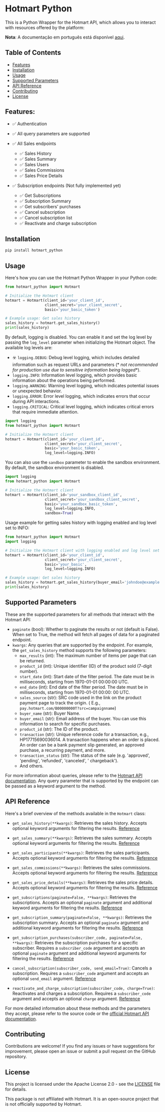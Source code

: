 # Hotmart Python

This is a Python Wrapper for the Hotmart API, which allows you to interact with resources offered by the platform:

**Nota**: A documentação em português está disponível [aqui](README-ptBR.md).

## Table of Contents

- [Features](#features)
- [Installation](#installation)
- [Usage](#usage)
- [Supported Parameters](#supported-parameters)
- [API Reference](#api-reference)
- [Contributing](#contributing)
- [License](#license)

## Features:

- ✅ Authentication
- ✅ All query parameters are supported
- ✅ All Sales endpoints
    - ✅ Sales History
    - ✅ Sales Summary
    - ✅ Sales Users
    - ✅ Sales Commissions
    - ✅ Sales Price Details

- ✅ Subscription endpoints (Not fully implemented yet)
    - ✅ Get Subscriptions
    - ✅ Subscription Summary
    - ✅ Get subscribers' purchases
    - ✅ Cancel subscription
    - ✅ Cancel subscription list
    - ✅ Reactivate and charge subscription

## Installation

```bash
pip install hotmart_python
```

## Usage

Here's how you can use the Hotmart Python Wrapper in your Python code:

```python
from hotmart_python import Hotmart

# Initialize the Hotmart client
hotmart = Hotmart(client_id='your_client_id',
                  client_secret='your_client_secret',
                  basic='your_basic_token')

# Example usage: Get sales history
sales_history = hotmart.get_sales_history()
print(sales_history)
```

By default, logging is disabled. You can enable it and set the log level by passing the `log_level` parameter when
initializing the Hotmart object. The available log levels are:

- ️️☣️ `logging.DEBUG`: Debug level logging, which includes detailed information such as request URLs and parameters (*
  *not recommended for production use due to sensitive information being logged**).
- `logging.INFO`: Information level logging, which provides basic information about the operations being performed.
- `logging.WARNING`: Warning level logging, which indicates potential issues or unexpected behavior.
- `logging.ERROR`: Error level logging, which indicates errors that occur during API interactions.
- `logging.CRITICAL`: Critical level logging, which indicates critical errors that require immediate attention.

```python
import logging
from hotmart_python import Hotmart

# Initialize the Hotmart client
hotmart = Hotmart(client_id='your_client_id',
                  client_secret='your_client_secret',
                  basic='your_basic_token',
                  log_level=logging.INFO)
```

You can also use the `sandbox` parameter to enable the sandbox environment. By default, the sandbox environment is
disabled.

```python
import logging
from hotmart_python import Hotmart

# Initialize the Hotmart client
hotmart = Hotmart(client_id='your_sandbox_client_id',
                  client_secret='your_sandbox_client_secret',
                  basic='your_sandbox_basic_token',
                  log_level=logging.INFO,
                  sandbox=True)
```

Usage example for getting sales history with logging enabled and log level set to INFO:

```python
from hotmart_python import Hotmart
import logging

# Initialize the Hotmart client with logging enabled and log level set to DEBUG
hotmart = Hotmart(client_id='your_client_id',
                  client_secret='your_client_secret',
                  basic='your_basic',
                  log_level=logging.INFO)

# Example usage: Get sales history
sales_history = hotmart.get_sales_history(buyer_email='johndoe@example.com')
print(sales_history)
```

## Supported Parameters

These are the supported parameters for all methods that interact with the Hotmart API:

- `paginate` (bool): Whether to paginate the results or not (default is False). When set to True, the method will fetch
  all pages of data for a paginated endpoint.
- `kwargs`: Any queries that are supported by the endpoint. For example, the `get_sales_history` method supports the
  following parameters:
    - `max_results` (int): The maximum number of items per page that can be returned.
    - `product_id` (int): Unique identifier (ID) of the product sold (7-digit number).
    - `start_date` (int): Start date of the filter period. The date must be in milliseconds, starting from 1970-01-01
      00:00:00 UTC.
    - `end_date` (int): End date of the filter period. The date must be in milliseconds, starting from 1970-01-01 00:00:
      00 UTC.
    - `sales_source` (str): SRC code used in the link on the product payment page to track the origin. (
      E.g., `pay.hotmart.com/B00000000T?src=campaignname`)
    - `buyer_name` (str): Buyer Name.
    - `buyer_email` (str): Email address of the buyer. You can use this information to search for specific purchases.
    - `product_id` (str): The ID of the product.
    - `transaction` (str): Unique reference code for a transaction, e.g., HP17715690036014. A transaction happens when
      an order is placed. An order can be a bank payment slip generated, an approved purchase, a recurring payment, and
      more.
    - `transaction_status` (str): The status of the sale (e.g. 'approved', 'pending', 'refunded', 'canceled', '
      chargeback').
    - And others.

For more information about queries, please refer to
the [Hotmart API documentation](https://developers.hotmart.com/docs/en/). Any query parameter that is supported by the
endpoint can be passed as a keyword argument to the method.

## API Reference

Here's a brief overview of the methods available in the `Hotmart` class:

- `get_sales_history(**kwargs)`: Retrieves the sales history. Accepts optional keyword arguments for filtering the
  results. [Reference](https://developers.hotmart.com/docs/en/v1/sales/sales-history/)

- `get_sales_summary(**kwargs)`: Retrieves the sales summary. Accepts optional keyword arguments for filtering the
  results. [Reference](https://developers.hotmart.com/docs/en/v1/sales/sales-summary/)

- `get_sales_participants(**kwargs)`: Retrieves the sales participants. Accepts optional keyword arguments for filtering
  the results. [Reference](https://developers.hotmart.com/docs/en/v1/sales/sales-users/)

- `get_sales_commissions(**kwargs)`: Retrieves the sales commissions. Accepts optional keyword arguments for filtering
  the results. [Reference](https://developers.hotmart.com/docs/en/v1/sales/sales-commissions/)

- `get_sales_price_details(**kwargs)`: Retrieves the sales price details. Accepts optional keyword arguments for
  filtering the results. [Reference](https://developers.hotmart.com/docs/en/v1/sales/sales-price-details/)

- `get_subscriptions(paginate=False, **kwargs)`: Retrieves the subscriptions. Accepts an optional `paginate` argument
  and additional keyword arguments for filtering the
  results. [Reference](https://developers.hotmart.com/docs/en/v1/subscription/get-subscribers/)

- `get_subscription_summary(paginate=False, **kwargs)`: Retrieves the subscription summary. Accepts an
  optional `paginate` argument and additional keyword arguments for filtering the
  results. [Reference](https://developers.hotmart.com/docs/en/v1/subscription/get-subscription-summary/)

- `get_subscription_purchases(subscriber_code, paginate=False, **kwargs)`: Retrieves the subscription purchases for a
  specific subscriber. Requires a `subscriber_code` argument and accepts an optional `paginate` argument and additional
  keyword arguments for filtering the
  results. [Reference](https://developers.hotmart.com/docs/en/v1/subscription/get-subscription-purchases/)

- `cancel_subscription(subscriber_code, send_email=True)`: Cancels a subscription. Requires a `subscriber_code` argument
  and accepts an optional `send_email`
  argument. [Reference](https://developers.hotmart.com/docs/en/v1/subscription/cancel-subscriptions/)

- `reactivate_and_charge_subscription(subscriber_code, charge=True)`: Reactivates and charges a subscription. Requires
  a `subscriber_code` argument and accepts an optional `charge` argument. [Reference](https://developers.hotmart.com/docs/en/v1/subscription/reactivate-subscription/)

For more detailed information about these methods and the parameters they accept, please refer to the source code or the
[official Hotmart API documentation](https://developers.hotmart.com/docs/en/).

## Contributing

Contributions are welcome! If you find any issues or have suggestions for improvement, please open an issue or submit a
pull request on the GitHub repository.

## License

This project is licensed under the Apache License 2.0 - see the [LICENSE](../LICENSE.txt) file for details.

This package is not affiliated with Hotmart. It is an open-source project that is not officially supported by Hotmart.
